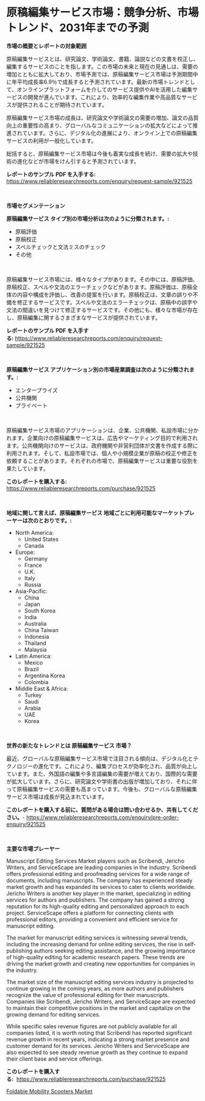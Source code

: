 <p><h1>原稿編集サービス市場：競争分析、市場トレンド、2031年までの予測</h1></p><p><strong>市場の概要とレポートの対象範囲</strong></p>
<p><p>原稿編集サービスとは、研究論文、学術論文、書籍、論説などの文書を校正し、編集するサービスのことを指します。この市場の未来と現在の見通しは、需要の増加とともに拡大しており、市場予測では、原稿編集サービス市場は予測期間中に年平均成長率6.9％で成長すると予測されています。最新の市場トレンドとして、オンラインプラットフォームを介してのサービス提供やAIを活用した編集サービスの開発が進んでいます。これにより、効率的な編集作業や高品質なサービスが提供されることが期待されています。</p><p>原稿編集サービス市場の成長は、研究論文や学術論文の需要の増加、論文の品質向上の重要性の高まり、グローバルなコミュニケーションの拡大などによって推進されています。さらに、デジタル化の進展により、オンライン上での原稿編集サービスの利用が一般化しています。</p><p>総括すると、原稿編集サービス市場は今後も着実な成長を続け、需要の拡大や技術の進化などが市場をけん引すると予測されています。</p></p>
<p><strong>レポートのサンプル PDF を入手する:</strong> <a href="https://www.reliableresearchreports.com/enquiry/request-sample/921525">https://www.reliableresearchreports.com/enquiry/request-sample/921525</a></p>
<p>&nbsp;</p>
<p><strong>市場セグメンテーション</strong></p>
<p><strong>原稿編集サービス タイプ別の市場分析は次のように分類されます。:</strong></p>
<p><ul><li>原稿評価</li><li>原稿校正</li><li>スペルチェックと文法ミスのチェック</li><li>その他</li></ul></p>
<p>&nbsp;</p>
<p><p>原稿編集サービス市場には、様々なタイプがあります。その中には、原稿評価、原稿校正、スペルや文法のエラーチェックなどがあります。原稿評価は、原稿全体の内容や構成を評価し、改善の提案を行います。原稿校正は、文章の誤りや不備を修正するサービスです。スペルや文法のエラーチェックは、原稿中の誤字や文法の間違いを見つけて修正するサービスです。その他にも、様々な市場が存在し、原稿編集に関するさまざまなサービスが提供されています。</p></p>
<p><strong>レポートのサンプル PDF を入手する:</strong>&nbsp;<a href="https://www.reliableresearchreports.com/enquiry/request-sample/921525">https://www.reliableresearchreports.com/enquiry/request-sample/921525</a></p>
<p>&nbsp;</p>
<p><strong> 原稿編集サービス アプリケーション別の市場産業調査は次のように分類されます。:</strong></p>
<p><ul><li>エンタープライズ</li><li>公共機関</li><li>プライベート</li></ul></p>
<p>&nbsp;</p>
<p><p>原稿編集サービス市場のアプリケーションは、企業、公共機関、私設市場に分かれます。企業向けの原稿編集サービスは、広告やマーケティング目的で利用されます。公共機関向けのサービスは、政府機関や非営利団体が文書を作成する際に利用されます。そして、私設市場では、個人や小規模企業が原稿の校正や修正を依頼することがあります。それぞれの市場で、原稿編集サービスは重要な役割を果たしています。</p></p>
<p><strong>このレポートを購入する:</strong>&nbsp; <a href="https://www.reliableresearchreports.com/purchase/921525">https://www.reliableresearchreports.com/purchase/921525</a></p>
<p>&nbsp;</p>
<p><strong>地域に関して言えば、原稿編集サービス 地域ごとに利用可能なマーケットプレーヤーは次のとおりです。:</strong></p>
<p><ul>
    <li>
        North America:
        <ul>
            <li>United States</li>
            <li>Canada</li>
        </ul>
    </li>
    <li>
        Europe:
        <ul>
            <li>Germany</li>
            <li>France</li>
            <li>U.K.</li>
            <li>Italy</li>
            <li>Russia</li>
        </ul>
    </li>
    <li>
        Asia-Pacific:
        <ul>
            <li>China</li>
            <li>Japan</li>
            <li>South Korea</li>
            <li>India</li>
            <li>Australia</li>
            <li>China Taiwan</li>
            <li>Indonesia</li>
            <li>Thailand</li>
            <li>Malaysia</li>
        </ul>
    </li>
    <li>
        Latin America:
        <ul>
            <li>Mexico</li>
            <li>Brazil</li>
            <li>Argentina Korea</li>
            <li>Colombia</li>
        </ul>
    </li>
    <li>
        Middle East & Africa:
        <ul>
            <li>Turkey</li>
            <li>Saudi</li>
            <li>Arabia</li>
            <li>UAE</li>
            <li>Korea</li>
        </ul>
    </li>
    </ul></p>
<p>&nbsp;</p>
<p><strong>世界の新たなトレンドとは 原稿編集サービス 市場？</strong></p>
<p><p>最近、グローバルな原稿編集サービス市場で注目される傾向は、デジタル化とテクノロジーの進化です。これにより、編集プロセスが効率化され、品質が向上しています。また、外国語の編集や多言語編集の需要が増えており、国際的な需要が拡大しています。さらに、研究論文や学術書の出版が増加しており、それに伴って原稿編集サービスの需要も高まっています。今後も、グローバルな原稿編集サービス市場は成長が見込まれています。</p></p>
<p><strong>このレポートを購入する前に、質問がある場合は問い合わせるか、共有してください。</strong>- <a href="https://www.reliableresearchreports.com/enquiry/pre-order-enquiry/921525">https://www.reliableresearchreports.com/enquiry/pre-order-enquiry/921525</a></p>
<p>&nbsp;</p>
<p><strong>主要な市場プレーヤー</strong></p>
<p><p>Manuscript Editing Services Market players such as Scribendi, Jericho Writers, and ServiceScape are leading companies in the industry. Scribendi offers professional editing and proofreading services for a wide range of documents, including manuscripts. The company has experienced steady market growth and has expanded its services to cater to clients worldwide. Jericho Writers is another key player in the market, specializing in editing services for authors and publishers. The company has gained a strong reputation for its high-quality editing and personalized approach to each project. ServiceScape offers a platform for connecting clients with professional editors, providing a convenient and efficient service for manuscript editing.</p><p>The market for manuscript editing services is witnessing several trends, including the increasing demand for online editing services, the rise in self-publishing authors seeking editing assistance, and the growing importance of high-quality editing for academic research papers. These trends are driving the market growth and creating new opportunities for companies in the industry.</p><p>The market size of the manuscript editing services industry is projected to continue growing in the coming years, as more authors and publishers recognize the value of professional editing for their manuscripts. Companies like Scribendi, Jericho Writers, and ServiceScape are expected to maintain their competitive positions in the market and capitalize on the growing demand for editing services.</p><p>While specific sales revenue figures are not publicly available for all companies listed, it is worth noting that Scribendi has reported significant revenue growth in recent years, indicating a strong market presence and customer demand for its services. Jericho Writers and ServiceScape are also expected to see steady revenue growth as they continue to expand their client base and service offerings.</p></p>
<p><strong>このレポートを購入する:</strong>&nbsp;&nbsp;<a href="https://www.reliableresearchreports.com/purchase/921525">https://www.reliableresearchreports.com/purchase/921525</a></p>
<p><p><a href="https://github.com/Hazelklievgspy6vdcsmu106w/Market-Research-Report-List-1/blob/main/foldable-mobility-scooters-market.md">Foldable Mobility Scooters Market</a></p></p>